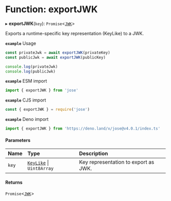 # Function: exportJWK

▸ **exportJWK**(`key`): `Promise`<[`JWK`](../interfaces/types.JWK.md)\>

Exports a runtime-specific key representation (KeyLike) to a JWK.

**`example`** Usage
```js
const privateJwk = await exportJWK(privateKey)
const publicJwk = await exportJWK(publicKey)

console.log(privateJwk)
console.log(publicJwk)
```

**`example`** ESM import
```js
import { exportJWK } from 'jose'
```

**`example`** CJS import
```js
const { exportJWK } = require('jose')
```

**`example`** Deno import
```js
import { exportJWK } from 'https://deno.land/x/jose@v4.0.1/index.ts'
```

#### Parameters

| Name | Type | Description |
| :------ | :------ | :------ |
| `key` | [`KeyLike`](../types/types.KeyLike.md) \| `Uint8Array` | Key representation to export as JWK. |

#### Returns

`Promise`<[`JWK`](../interfaces/types.JWK.md)\>
